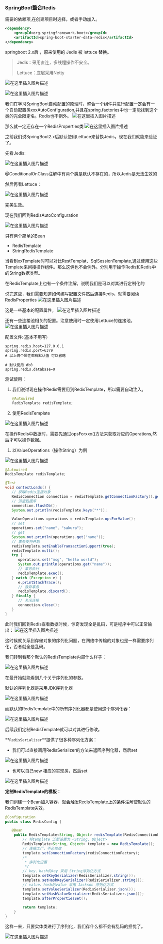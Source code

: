 ### SpringBoot整合Redis

需要的依赖项,在创建项目时选择，或者手动加入。

```xml
<dependency>
    <groupId>org.springframework.boot</groupId>
    <artifactId>spring-boot-starter-data-redis</artifactId>
</dependency>
```

springboot 2.x后 ，原来使用的 Jedis 被 lettuce 替换。

> Jedis：采用直连，多线程操作不安全。
>
> Lettuce：底层采用Netty

![在这里插入图片描述](./assets/07.SpringBoot整合Redis/1d946c48782e0fa7b1d3e034051b0800.png)

![在这里插入图片描述](./assets/07.SpringBoot整合Redis/e00f5146f831f5dfb394ed3cc3d02607.png)

我们在学习SpringBoot自动配置的原理时，整合一个组件并进行配置一定会有一个自动配置类xxxAutoConfiguration,并且在spring.factories中也一定能找到这个类的完全限定名。Redis也不例外。
![在这里插入图片描述](./assets/07.SpringBoot整合Redis/80256eb9c57eada23000bed23010cb8d.png)

那么就一定还存在一个RedisProperties类
![在这里插入图片描述](./assets/07.SpringBoot整合Redis/9237e6e4942837df07493c44a4c64f8e.png)

之前我们说SpringBoot2.x后默认使用Lettuce来替换Jedis，现在我们就能来验证了。

先看Jedis:

![在这里插入图片描述](./assets/07.SpringBoot整合Redis/f3e346f980f06dbe0069a8036aaa501a.png)

@ConditionalOnClass注解中有两个类是默认不存在的，所以Jedis是无法生效的

然后再看Lettuce：

![在这里插入图片描述](./assets/07.SpringBoot整合Redis/d1cdae0328d65ae3cde06f987d69c2a9.png)

完美生效。

现在我们回到RedisAutoConfiguration

![在这里插入图片描述](./assets/07.SpringBoot整合Redis/4d1e3a9f57fbaa3b19f7b791098d124c.png)

只有两个简单的Bean

- RedisTemplate
- StringRedisTemplate

当看到xxTemplate时可以对比RestTemplat、SqlSessionTemplate,通过使用这些Template来间接操作组件。那么这俩也不会例外。分别用于操作Redis和Redis中的String数据类型。

在RedisTemplate上也有一个条件注解，说明我们是可以对其进行定制化的

说完这些，我们需要知道如何编写配置文件然后连接Redis，就需要阅读RedisProperties
![在这里插入图片描述](./assets/07.SpringBoot整合Redis/217fd937334dfd6f81d875bf28dcf818.png)

这是一些基本的配置属性。
![在这里插入图片描述](./assets/07.SpringBoot整合Redis/64d7363834ce49dd555d7225c83ac7a3.png)

还有一些连接池相关的配置。注意使用时一定使用Lettuce的连接池。
![在这里插入图片描述](./assets/07.SpringBoot整合Redis/d3e502fdb192a233b4cbda73af2f5803.png)

配置文件:(基本不用写)

```properties
spring.redis.host=127.0.0.1
spring.redis.port=6379
# 以上俩个属性都有默认值 可以省略

# 默认使用 db0
spring.redis.database=0
```

测试使用：

1. 我们说过现在操作Redis需要用到RedisTemplate，所以需要自动注入。

   ```java
   @Autowired
   RedisTemplate redisTemplate;
   ```

2. 使用RedisTemplate

![在这里插入图片描述](./assets/07.SpringBoot整合Redis/83367f2d69c09e3142d0e890438cd728.png)

在操作Redis中数据时，需要先通过opsForxxx()方法来获取对应的Operations,然后才可以操作数据。

1. 以ValueOperations（操作String）为例

![在这里插入图片描述](./assets/07.SpringBoot整合Redis/7c140056115cc72546def0f323c5b627.png)

```java
@Autowired
RedisTemplate redisTemplate;

@Test
void contextLoads() {
   // 获取Redis连接对象
   RedisConnection connection = redisTemplate.getConnectionFactory().getConnection();
   // 清空数据库
   connection.flushDb();
   System.out.println(redisTemplate.keys("*"));

   ValueOperations operations = redisTemplate.opsForValue();
   // set
   operations.set("name", "sakura");
   // get
   System.out.println(operations.get("name"));
   // 事务支持开启
   redisTemplate.setEnableTransactionSupport(true);
   redisTemplate.multi();
   try {
      operations.set("msg", "hello world");
      System.out.println(operations.get("name"));
      // 事务执行
      redisTemplate.exec();
   } catch (Exception e) {
      e.printStackTrace();
      // 放弃事务
      redisTemplate.discard();
   } finally {
      // 关闭连接
      connection.close();
   }
}
```

此时我们回到Redis查看数据时候，惊奇发现全是乱码，可是程序中可以正常输出：
![在这里插入图片描述](./assets/07.SpringBoot整合Redis/2b1e27775d13a5de9671463e73ca83dc.png)

这时候就关系到存储对象的序列化问题，在网络中传输的对象也是一样需要序列化，否者就全是乱码。

我们转到看那个默认的RedisTemplate内部什么样子：

![在这里插入图片描述](./assets/07.SpringBoot整合Redis/5059b62bd2c3477fe621109e2af94fa1.png)

在最开始就能看到几个关于序列化的参数。

默认的序列化器是采用JDK序列化器

![在这里插入图片描述](./assets/07.SpringBoot整合Redis/a39974a7181a5d2f471c0d8f9be1f2fd.png)

而默认的RedisTemplate中的所有序列化器都是使用这个序列化器：

![在这里插入图片描述](./assets/07.SpringBoot整合Redis/db44e5b401a5266fc204000564636fc7.png)

后续我们定制RedisTemplate就可以对其进行修改。

**`RedisSerializer`**提供了很多种序列化方案：

- 我们可以直接调用RedisSerializer的方法来返回序列化器，然后set

![在这里插入图片描述](./assets/07.SpringBoot整合Redis/48d201b14c6622d2e887ff8f7a1c47f7.png)

- 也可以自己new 相应的实现类，然后set

![在这里插入图片描述](./assets/07.SpringBoot整合Redis/0903cd9f1c5bf1f81d4766a54a863639.png)

**定制RedisTemplate的模板：**

我们创建一个Bean加入容器，就会触发RedisTemplate上的条件注解使默认的RedisTemplate失效。

```java
@Configuration
public class RedisConfig {

   @Bean
    public RedisTemplate<String, Object> redisTemplate(RedisConnectionFactory redisConnectionFactory) throws UnknownHostException {
        // 将template 泛型设置为 <String, Object>
        RedisTemplate<String, Object> template = new RedisTemplate();
        // 连接工厂，不必修改
        template.setConnectionFactory(redisConnectionFactory);
        /*
         * 序列化设置
         */
        // key、hash的key 采用 String序列化方式
        template.setKeySerializer(RedisSerializer.string());
        template.setHashKeySerializer(RedisSerializer.string());
        // value、hash的value 采用 Jackson 序列化方式
        template.setValueSerializer(RedisSerializer.json());
        template.setHashValueSerializer(RedisSerializer.json());
        template.afterPropertiesSet();
        
        return template;
    }
}
```

这样一来，只要实体类进行了序列化，我们存什么都不会有乱码的担忧了。

![在这里插入图片描述](./assets/07.SpringBoot整合Redis/621d040bbd03d9f04e034d7cb1dc9569.png)

